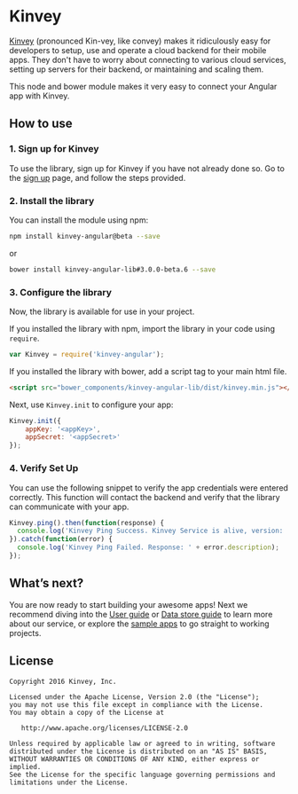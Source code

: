 # Kinvey
[Kinvey](http://www.kinvey.com) (pronounced Kin-vey, like convey) makes it ridiculously easy for developers to setup, use and operate a cloud backend for their mobile apps. They don't have to worry about connecting to various cloud services, setting up servers for their backend, or maintaining and scaling them.

This node and bower module makes it very easy to connect your Angular app with Kinvey.

## How to use

### 1. Sign up for Kinvey
To use the library, sign up for Kinvey if you have not already done so. Go to the [sign up](https://console.kinvey.com/#signup) page, and follow the steps provided.

### 2. Install the library
You can install the module using npm:

```bash
npm install kinvey-angular@beta --save
```

or

```bash
bower install kinvey-angular-lib#3.0.0-beta.6 --save
```

### 3. Configure the library
Now, the library is available for use in your project.

If you installed the library with npm, import the library in your code using `require`.

```javascript
var Kinvey = require('kinvey-angular');
```

If you installed the library with bower, add a script tag to your main html file.

```html
<script src="bower_components/kinvey-angular-lib/dist/kinvey.min.js"></script>
```

Next, use `Kinvey.init` to configure your app:

```javascript
Kinvey.init({
    appKey: '<appKey>',
    appSecret: '<appSecret>'
});
```


### 4. Verify Set Up
You can use the following snippet to verify the app credentials were entered correctly. This function will contact the backend and verify that the library can communicate with your app.

```javascript
Kinvey.ping().then(function(response) {
  console.log('Kinvey Ping Success. Kinvey Service is alive, version: ' + response.version + ', response: ' + response.kinvey);
}).catch(function(error) {
  console.log('Kinvey Ping Failed. Response: ' + error.description);
});
```

## What’s next?
You are now ready to start building your awesome apps! Next we recommend diving into the [User guide](http://devcenter.kinvey.com/angular-v3.0/guides/users) or [Data store guide](http://devcenter.kinvey.com/angular-v3.0/guides/datastore) to learn more about our service, or explore the [sample apps](http://devcenter.kinvey.com/angular-v3.0/samples) to go straight to working projects.

## License

    Copyright 2016 Kinvey, Inc.

    Licensed under the Apache License, Version 2.0 (the "License");
    you may not use this file except in compliance with the License.
    You may obtain a copy of the License at

       http://www.apache.org/licenses/LICENSE-2.0

    Unless required by applicable law or agreed to in writing, software
    distributed under the License is distributed on an "AS IS" BASIS,
    WITHOUT WARRANTIES OR CONDITIONS OF ANY KIND, either express or implied.
    See the License for the specific language governing permissions and
    limitations under the License.

